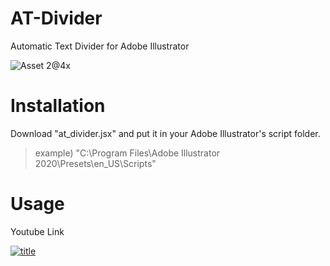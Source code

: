 # AT-Divider

Automatic Text Divider for Adobe Illustrator

![Asset 2@4x](https://user-images.githubusercontent.com/30839669/84331674-cb8ace00-abc5-11ea-921b-0c86e0f2b5e6.png)

# Installation

Download "at_divider.jsx" and put it in your Adobe Illustrator's script folder.

> example) "C:\Program Files\Adobe Illustrator 2020\Presets\en_US\Scripts"

# Usage
Youtube Link

[![title](https://user-images.githubusercontent.com/30839669/84331480-3e477980-abc5-11ea-843b-4e519175a4b0.png)](https://youtu.be/IV78b6o1Mdo)